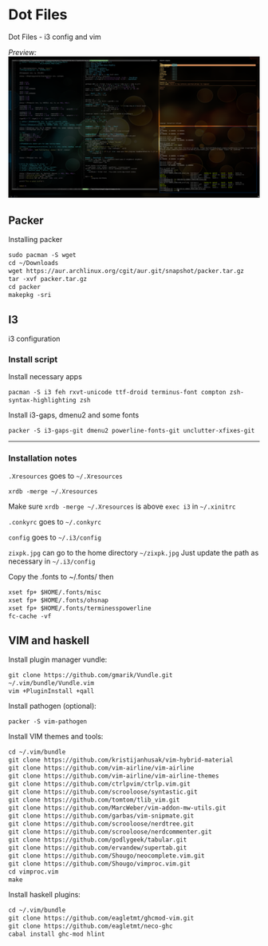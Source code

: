 # Dot Files
Dot Files - i3 config and vim

*Preview:*
![Screenshot](screenshot.png "Screenshot")

## Packer

Installing packer

```
sudo pacman -S wget
cd ~/Downloads
wget https://aur.archlinux.org/cgit/aur.git/snapshot/packer.tar.gz
tar -xvf packer.tar.gz
cd packer
makepkg -sri
```

## I3
i3 configuration
### Install script

Install necessary apps

```
pacman -S i3 feh rxvt-unicode ttf-droid terminus-font compton zsh-syntax-highlighting zsh
```

Install i3-gaps, dmenu2 and some fonts

```
packer -S i3-gaps-git dmenu2 powerline-fonts-git unclutter-xfixes-git
```

---


### Installation notes

`.Xresources` goes to `~/.Xresources`

```
xrdb -merge ~/.Xresources
```

Make sure `xrdb -merge ~/.Xresources` is above `exec i3` in `~/.xinitrc`


`.conkyrc` goes to `~/.conkyrc`

`config` goes to `~/.i3/config`

`zixpk.jpg` can go to the home directory `~/zixpk.jpg`
Just update the path as necessary in `~/.i3/config`


Copy the .fonts to ~/.fonts/
then 
```
xset fp+ $HOME/.fonts/misc
xset fp+ $HOME/.fonts/ohsnap
xset fp+ $HOME/.fonts/terminesspowerline
fc-cache -vf
```

## VIM and haskell

Install plugin manager vundle:
```
git clone https://github.com/gmarik/Vundle.git ~/.vim/bundle/Vundle.vim
vim +PluginInstall +qall
```

Install pathogen (optional):
```
packer -S vim-pathogen
```

Install VIM themes and tools:
```
cd ~/.vim/bundle
git clone https://github.com/kristijanhusak/vim-hybrid-material
git clone https://github.com/vim-airline/vim-airline
git clone https://github.com/vim-airline/vim-airline-themes
git clone https://github.com/ctrlpvim/ctrlp.vim.git
git clone https://github.com/scrooloose/syntastic.git
git clone https://github.com/tomtom/tlib_vim.git
git clone https://github.com/MarcWeber/vim-addon-mw-utils.git
git clone https://github.com/garbas/vim-snipmate.git
git clone https://github.com/scrooloose/nerdtree.git
git clone https://github.com/scrooloose/nerdcommenter.git
git clone https://github.com/godlygeek/tabular.git
git clone https://github.com/ervandew/supertab.git
git clone https://github.com/Shougo/neocomplete.vim.git
git clone https://github.com/Shougo/vimproc.vim.git
cd vimproc.vim
make
```

Install haskell plugins:
```
cd ~/.vim/bundle
git clone https://github.com/eagletmt/ghcmod-vim.git
git clone https://github.com/eagletmt/neco-ghc
cabal install ghc-mod hlint
```
